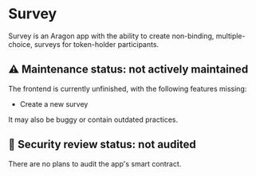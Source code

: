 # Survey

Survey is an Aragon app with the ability to create non-binding, multiple-choice, surveys for token-holder participants.

## ⚠️  Maintenance status: not actively maintained

The frontend is currently unfinished, with the following features missing:

- Create a new survey

It may also be buggy or contain outdated practices.

## 🚨 Security review status: not audited

There are no plans to audit the app's smart contract.
